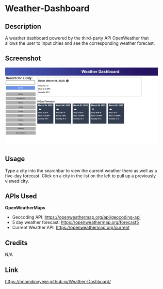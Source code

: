 # Weather-Dashboard

## Description

A weather dashboard powered by the third-party API OpenWeather that allows the user to input cities and see the corresponding weather forecast.

## Screenshot

![A screenshot of the main page of the weather dashboard application](./assets/images/weather-dashboard-screenshot.png)

## Usage

Type a city into the searchbar to view the current weather there as well as a five-day forecast. Click on a city in the list on the left to pull up a previously viewed city.

## APIs Used

**OpenWeatherMaps**
- Geocoding API: https://openweathermap.org/api/geocoding-api
- 5 day weather forecast: https://openweathermap.org/forecast5
- Current Weather API: https://openweathermap.org/current


## Credits

N/A

## Link

https://nnamdionyeije.github.io/Weather-Dashboard/

